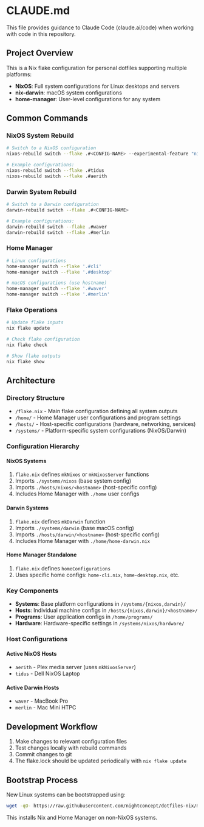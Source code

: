 # CLAUDE.md

This file provides guidance to Claude Code (claude.ai/code) when working with code in this repository.

## Project Overview

This is a Nix flake configuration for personal dotfiles supporting multiple platforms:
- **NixOS**: Full system configurations for Linux desktops and servers
- **nix-darwin**: macOS system configurations  
- **home-manager**: User-level configurations for any system

## Common Commands

### NixOS System Rebuild
```bash
# Switch to a NixOS configuration
nixos-rebuild switch --flake .#<CONFIG-NAME> --experimental-feature "nix-command flakes"

# Example configurations:
nixos-rebuild switch --flake .#tidus
nixos-rebuild switch --flake .#aerith
```

### Darwin System Rebuild
```bash
# Switch to a Darwin configuration
darwin-rebuild switch --flake .#<CONFIG-NAME>

# Example configurations:
darwin-rebuild switch --flake .#waver
darwin-rebuild switch --flake .#merlin
```

### Home Manager
```bash
# Linux configurations
home-manager switch --flake '.#cli'
home-manager switch --flake '.#desktop'

# macOS configurations (use hostname)
home-manager switch --flake '.#waver'
home-manager switch --flake '.#merlin'
```

### Flake Operations
```bash
# Update flake inputs
nix flake update

# Check flake configuration
nix flake check

# Show flake outputs
nix flake show
```

## Architecture

### Directory Structure
- `/flake.nix` - Main flake configuration defining all system outputs
- `/home/` - Home Manager user configurations and program settings
- `/hosts/` - Host-specific configurations (hardware, networking, services)
- `/systems/` - Platform-specific system configurations (NixOS/Darwin)

### Configuration Hierarchy

#### NixOS Systems
1. `flake.nix` defines `mkNixos` or `mkNixosServer` functions
2. Imports `./systems/nixos` (base system config)
3. Imports `./hosts/nixos/<hostname>` (host-specific config)  
4. Includes Home Manager with `./home` user configs

#### Darwin Systems
1. `flake.nix` defines `mkDarwin` function
2. Imports `./systems/darwin` (base macOS config)
3. Imports `./hosts/darwin/<hostname>` (host-specific config)
4. Includes Home Manager with `./home/home-darwin.nix`

#### Home Manager Standalone
1. `flake.nix` defines `homeConfigurations`
2. Uses specific home configs: `home-cli.nix`, `home-desktop.nix`, etc.

### Key Components

- **Systems**: Base platform configurations in `/systems/{nixos,darwin}/`
- **Hosts**: Individual machine configs in `/hosts/{nixos,darwin}/<hostname>/`
- **Programs**: User application configs in `/home/programs/`
- **Hardware**: Hardware-specific settings in `/systems/nixos/hardware/`

### Host Configurations

#### Active NixOS Hosts
- `aerith` - Plex media server (uses `mkNixosServer`)
- `tidus` - Dell NixOS Laptop

#### Active Darwin Hosts  
- `waver` - MacBook Pro
- `merlin` - Mac Mini HTPC

## Development Workflow

1. Make changes to relevant configuration files
2. Test changes locally with rebuild commands
3. Commit changes to git
4. The flake.lock should be updated periodically with `nix flake update`

## Bootstrap Process

New Linux systems can be bootstrapped using:
```bash
wget -qO- https://raw.githubusercontent.com/nightconcept/dotfiles-nix/main/bootstrap.sh | bash
```

This installs Nix and Home Manager on non-NixOS systems.